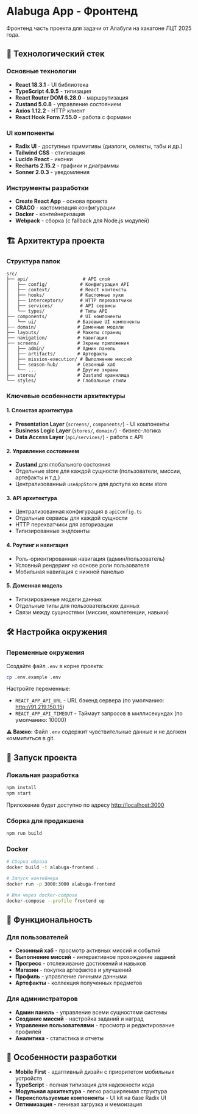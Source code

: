 # Alabuga App - Фронтенд

Фронтенд часть проекта для задачи от Алабуги на хакатоне ЛЦТ 2025 года.

## 🚀 Технологический стек

### Основные технологии
- **React 18.3.1** - UI библиотека
- **TypeScript 4.9.5** - типизация
- **React Router DOM 6.28.0** - маршрутизация
- **Zustand 5.0.8** - управление состоянием
- **Axios 1.12.2** - HTTP клиент
- **React Hook Form 7.55.0** - работа с формами

### UI компоненты
- **Radix UI** - доступные примитивы (диалоги, селекты, табы и др.)
- **Tailwind CSS** - стилизация
- **Lucide React** - иконки
- **Recharts 2.15.2** - графики и диаграммы
- **Sonner 2.0.3** - уведомления

### Инструменты разработки
- **Create React App** - основа проекта
- **CRACO** - кастомизация конфигурации
- **Docker** - контейнеризация
- **Webpack** - сборка (с fallback для Node.js модулей)

## 🏗️ Архитектура проекта

### Структура папок
```
src/
├── api/                    # API слой
│   ├── config/            # Конфигурация API
│   ├── context/           # React контексты
│   ├── hooks/             # Кастомные хуки
│   ├── interceptors/      # HTTP перехватчики
│   ├── services/          # API сервисы
│   └── types/             # Типы API
├── components/            # UI компоненты
│   └── ui/               # Базовые UI компоненты
├── domain/               # Доменные модели
├── layouts/              # Макеты страниц
├── navigation/           # Навигация
├── screens/              # Экраны приложения
│   ├── admin/            # Админ панель
│   ├── artifacts/        # Артефакты
│   ├── mission-execution/ # Выполнение миссий
│   ├── season-hub/       # Сезонный хаб
│   └── ...               # Другие экраны
├── stores/               # Zustand хранилища
└── styles/               # Глобальные стили
```

### Ключевые особенности архитектуры

#### 1. **Слоистая архитектура**
- **Presentation Layer** (`screens/`, `components/`) - UI компоненты
- **Business Logic Layer** (`stores/`, `domain/`) - бизнес-логика
- **Data Access Layer** (`api/services/`) - работа с API

#### 2. **Управление состоянием**
- **Zustand** для глобального состояния
- Отдельные store для каждой сущности (пользователи, миссии, артефакты и т.д.)
- Централизованный `useAppStore` для доступа ко всем store

#### 3. **API архитектура**
- Централизованная конфигурация в `apiConfig.ts`
- Отдельные сервисы для каждой сущности
- HTTP перехватчики для авторизации
- Типизированные эндпоинты

#### 4. **Роутинг и навигация**
- Роль-ориентированная навигация (админ/пользователь)
- Условный рендеринг на основе роли пользователя
- Мобильная навигация с нижней панелью

#### 5. **Доменная модель**
- Типизированные модели данных
- Отдельные типы для пользовательских данных
- Связи между сущностями (миссии, компетенции, навыки)

## 🛠️ Настройка окружения

### Переменные окружения

Создайте файл `.env` в корне проекта:

```bash
cp .env.example .env
```

Настройте переменные:
- `REACT_APP_API_URL` - URL бэкенд сервера (по умолчанию: http://91.219.150.15)
- `REACT_APP_API_TIMEOUT` - Таймаут запросов в миллисекундах (по умолчанию: 10000)

**⚠️ Важно:** Файл `.env` содержит чувствительные данные и не должен коммититься в git.

## 🚀 Запуск проекта

### Локальная разработка
```bash
npm install
npm start
```

Приложение будет доступно по адресу [http://localhost:3000](http://localhost:3000)

### Сборка для продакшена
```bash
npm run build
```

### Docker
```bash
# Сборка образа
docker build -t alabuga-frontend .

# Запуск контейнера
docker run -p 3000:3000 alabuga-frontend

# Или через docker-compose
docker-compose --profile frontend up
```

## 📱 Функциональность

### Для пользователей
- **Сезонный хаб** - просмотр активных миссий и событий
- **Выполнение миссий** - интерактивное прохождение заданий
- **Прогресс** - отслеживание достижений и навыков
- **Магазин** - покупка артефактов и улучшений
- **Профиль** - управление личными данными
- **Артефакты** - коллекция полученных предметов

### Для администраторов
- **Админ панель** - управление всеми сущностями системы
- **Создание миссий** - настройка заданий и наград
- **Управление пользователями** - просмотр и редактирование профилей
- **Аналитика** - статистика и отчеты

## 🔧 Особенности разработки

- **Mobile First** - адаптивный дизайн с приоритетом мобильных устройств
- **TypeScript** - полная типизация для надежности кода
- **Модульная архитектура** - легко расширяемая структура
- **Переиспользуемые компоненты** - UI kit на базе Radix UI
- **Оптимизация** - ленивая загрузка и мемоизация
